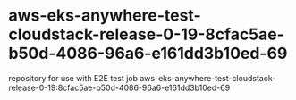 # aws-eks-anywhere-test-cloudstack-release-0-19-8cfac5ae-b50d-4086-96a6-e161dd3b10ed-69
repository for use with E2E test job aws-eks-anywhere-test-cloudstack-release-0-19:8cfac5ae-b50d-4086-96a6-e161dd3b10ed-69
